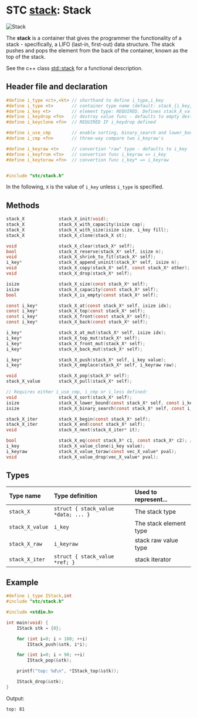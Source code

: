 # STC [stack](../include/stc/stack.h): Stack
![Stack](pics/stack.jpg)

The **stack** is a container that gives the programmer the functionality of a stack - specifically, a LIFO (last-in, first-out) data structure. The stack pushes and pops the element from the back of the container, known as the top of the stack.

See the c++ class [std::stack](https://en.cppreference.com/w/cpp/container/stack) for a functional description.

## Header file and declaration

```c
#define i_type <ct>,<kt> // shorthand to define i_type,i_key
#define i_type <t>       // container type name (default: stack_{i_key})
#define i_key <t>        // element type: REQUIRED. Defines stack_X_value
#define i_keydrop <fn>   // destroy value func - defaults to empty destruct
#define i_keyclone <fn>  // REQUIRED IF i_keydrop defined

#define i_use_cmp        // enable sorting, binary_search and lower_bound
#define i_cmp <fn>       // three-way compare two i_keyraw's

#define i_keyraw <t>     // convertion "raw" type - defaults to i_key
#define i_keyfrom <fn>   // convertion func i_keyraw => i_key
#define i_keytoraw <fn>  // convertion func i_key* => i_keyraw


#include "stc/stack.h"
```
In the following, `X` is the value of `i_key` unless `i_type` is specified.

## Methods

```c
stack_X             stack_X_init(void);
stack_X             stack_X_with_capacity(isize cap);
stack_X             stack_X_with_size(isize size, i_key fill);
stack_X             stack_X_clone(stack_X st);

void                stack_X_clear(stack_X* self);
bool                stack_X_reserve(stack_X* self, isize n);
void                stack_X_shrink_to_fit(stack_X* self);
i_key*              stack_X_append_uninit(stack_X* self, isize n);
void                stack_X_copy(stack_X* self, const stack_X* other);
void                stack_X_drop(stack_X* self);                       // destructor

isize               stack_X_size(const stack_X* self);
isize               stack_X_capacity(const stack_X* self);
bool                stack_X_is_empty(const stack_X* self);

const i_key*        stack_X_at(const stack_X* self, isize idx);
const i_key*        stack_X_top(const stack_X* self);
const i_key*        stack_X_front(const stack_X* self);
const i_key*        stack_X_back(const stack_X* self);

i_key*              stack_X_at_mut(stack_X* self, isize idx);
i_key*              stack_X_top_mut(stack_X* self);
i_key*              stack_X_front_mut(stack_X* self);
i_key*              stack_X_back_mut(stack_X* self);

i_key*              stack_X_push(stack_X* self, i_key value);
i_key*              stack_X_emplace(stack_X* self, i_keyraw raw);

void                stack_X_pop(stack_X* self);                        // destroy last element
stack_X_value       stack_X_pull(stack_X* self);                       // move out last element

// Requires either i_use_cmp, i_cmp or i_less defined:
void                stack_X_sort(stack_X* self);                                    // quicksort from sort.h
isize               stack_X_lower_bound(const stack_X* self, const i_keyraw raw);   // return -1 if not found
isize               stack_X_binary_search(const stack_X* self, const i_keyraw raw); // return -1 if not found

stack_X_iter        stack_X_begin(const stack_X* self);
stack_X_iter        stack_X_end(const stack_X* self);
void                stack_X_next(stack_X_iter* it);

bool                stack_X_eq(const stack_X* c1, const stack_X* c2); // require i_eq/i_cmp/i_less.
i_key               stack_X_value_clone(i_key value);
i_keyraw            stack_X_value_toraw(const vec_X_value* pval);
void                stack_X_value_drop(vec_X_value* pval);
```

## Types

| Type name          | Type definition                     | Used to represent...        |
|:-------------------|:------------------------------------|:----------------------------|
| `stack_X`          | `struct { stack_value *data; ... }` | The stack type             |
| `stack_X_value`    | `i_key`                             | The stack element type     |
| `stack_X_raw`      | `i_keyraw`                          | stack raw value type       |
| `stack_X_iter`     | `struct { stack_value *ref; }`      | stack iterator             |

## Example
```c
#define i_type IStack,int
#include "stc/stack.h"

#include <stdio.h>

int main(void) {
    IStack stk = {0};

    for (int i=0; i < 100; ++i)
        IStack_push(&stk, i*i);

    for (int i=0; i < 90; ++i)
        IStack_pop(&stk);

    printf("top: %d\n", *IStack_top(&stk));

    IStack_drop(&stk);
}
```
Output:
```
top: 81
```
